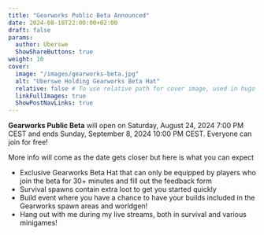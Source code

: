 ```yaml
---
title: "Gearworks Public Beta Announced"
date: 2024-08-18T22:00:00+02:00
draft: false
params:
  author: Uberswe
  ShowShareButtons: true
weight: 10
cover:
  image: "/images/gearworks-beta.jpg"
  alt: "Uberswe Holding Gearworks Beta Hat"
  relative: false # To use relative path for cover image, used in hugo Page-bundles
  linkFullImages: true
  ShowPostNavLinks: true
---
```


**Gearworks Public Beta** will open on Saturday, August 24, 2024 7:00 PM CEST and ends Sunday, September 8, 2024 10:00 PM CEST. Everyone can join for free!

More info will come as the date gets closer but here is what you can expect
- Exclusive Gearworks Beta Hat that can only be equipped by players who join the beta for 30+ minutes and fill out the feedback form
- Survival spawns contain extra loot to get you started quickly
- Build event where you have a chance to have your builds included in the Gearworks spawn areas and worldgen!
- Hang out with me during my live streams, both in survival and various minigames!